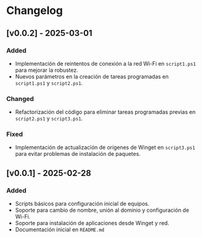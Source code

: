 # Changelog

## [v0.0.2] - 2025-03-01

### Added

- Implementación de reintentos de conexión a la red Wi-Fi en `script1.ps1` para mejorar la robustez.
- Nuevos parámetros en la creación de tareas programadas en `script1.ps1` y `script2.ps1`.

### Changed

- Refactorización del código para eliminar tareas programadas previas en `script2.ps1` y `script3.ps1`.

### Fixed

- Implementación de actualización de orígenes de Winget en `script3.ps1` para evitar problemas de instalación de paquetes.

## [v0.0.1] - 2025-02-28

### Added

- Scripts básicos para configuración inicial de equipos.
- Soporte para cambio de nombre, unión al dominio y configuración de Wi-Fi.
- Soporte para instalación de aplicaciones desde Winget y red.
- Documentación inicial en `README.md`
